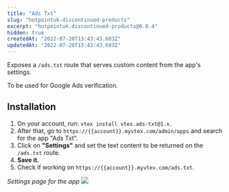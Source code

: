 ```yaml
---
title: "Ads Txt"
slug: "hotpointuk-discontinued-products"
excerpt: "hotpointuk.discontinued-products@0.0.4"
hidden: true
createdAt: "2022-07-20T13:43:43.603Z"
updatedAt: "2022-07-20T13:43:43.603Z"
---
```

Exposes a `/ads.txt` route that serves custom content from the app's settings.

To be used for Google Ads verification.

## Installation

1. On your account, run:
`vtex install vtex.ads-txt@1.x`.
2. After that, go to `https://{{account}}.myvtex.com/admin/apps` and search for the app "Ads Txt".
3. Click on **"Settings"** and set the text content to be returned on the `/ads.txt` route.
4. **Save it.**
5. Check if working on `https://{{account}}.myvtex.com/ads.txt`.


_Settings page for the app_
![](https://i.imgur.com/UAoWFjv.png)